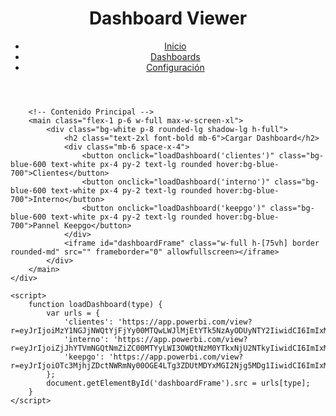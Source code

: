 <!DOCTYPE html>
<html lang="es">
<head>
    <meta charset="UTF-8">
    <meta name="viewport" content="width=device-width, initial-scale=1.0">
    <title>Dashboard Viewer</title>
    <script src="https://cdn.tailwindcss.com"></script>
</head>
<body class="bg-gray-100">
    <div class="flex flex-col h-screen items-center">
        <!-- Panel Superior -->
        <header class="bg-blue-600 text-white p-6 shadow-md flex justify-between items-center w-full max-w-screen-xl">
            <h1 class="text-2xl font-semibold">Dashboard Viewer</h1>
            <nav>
                <ul class="flex space-x-6 text-lg">
                    <li><a href="#" class="hover:underline">Inicio</a></li>
                    <li><a href="#" class="hover:underline">Dashboards</a></li>
                    <li><a href="#" class="hover:underline">Configuración</a></li>
                </ul>
            </nav>
        </header>

        <!-- Contenido Principal -->
        <main class="flex-1 p-6 w-full max-w-screen-xl">
            <div class="bg-white p-8 rounded-lg shadow-lg h-full">
                <h2 class="text-2xl font-bold mb-6">Cargar Dashboard</h2>
                <div class="mb-6 space-x-4">
                    <button onclick="loadDashboard('clientes')" class="bg-blue-600 text-white px-4 py-2 text-lg rounded hover:bg-blue-700">Clientes</button>
                    <button onclick="loadDashboard('interno')" class="bg-blue-600 text-white px-4 py-2 text-lg rounded hover:bg-blue-700">Interno</button>
                    <button onclick="loadDashboard('keepgo')" class="bg-blue-600 text-white px-4 py-2 text-lg rounded hover:bg-blue-700">Pannel Keepgo</button>
                </div>
                <iframe id="dashboardFrame" class="w-full h-[75vh] border rounded-md" src="" frameborder="0" allowfullscreen></iframe>
            </div>
        </main>
    </div>

    <script>
        function loadDashboard(type) {
            var urls = {
                'clientes': 'https://app.powerbi.com/view?r=eyJrIjoiMzY1NGJjNWQtYjFjYy00MTQwLWJlMjEtYTk5NzAyODUyNTY2IiwidCI6ImIxM2NlNGM5LTJiZTYtNDg0NC04Y2Q5LTYwOTcyMGFmYWY5YiJ9',
                'interno': 'https://app.powerbi.com/view?r=eyJrIjoiZjJhYTVmNGQtNmZiZC00MTYyLWI3OWQtNzM0YTkxNjU2NTkyIiwidCI6ImIxM2NlNGM5LTJiZTYtNDg0NC04Y2Q5LTYwOTcyMGFmYWY5YiJ9',
                'keepgo': 'https://app.powerbi.com/view?r=eyJrIjoiOTc3MjhjZDctNWRmNy00OGE4LTg3ZDUtMDYxMGI2Njg5MDg1IiwidCI6ImIxM2NlNGM5LTJiZTYtNDg0NC04Y2Q5LTYwOTcyMGFmYWY5YiJ9'
            };
            document.getElementById('dashboardFrame').src = urls[type];
        }
    </script>
</body>
</html>

